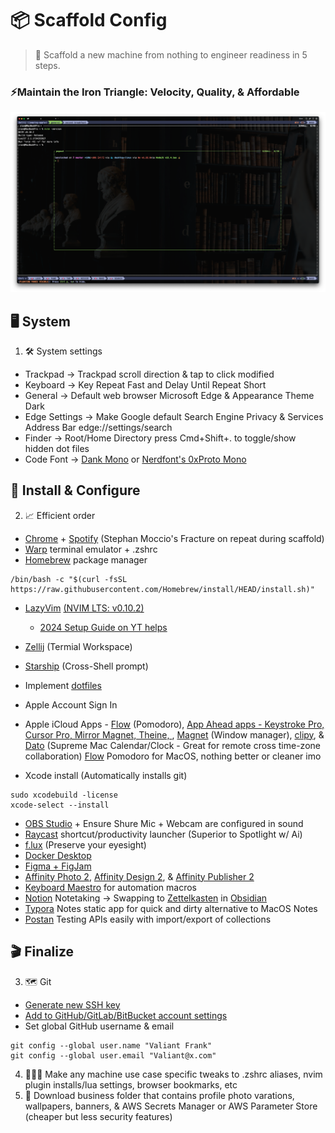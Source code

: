 # 📦 Scaffold Config

 > 🚀 Scaffold a new machine from nothing to engineer readiness in 5 steps.

### ⚡Maintain the Iron Triangle: Velocity, Quality, & Affordable

<img src="./assets/Setup.png" alt="Dublin Ireland Classical Library of Trinity College rows of ancient books with ceramic sculpture busts posted at the end cap of each isle. Dark, ancient, and magnificient."/>

## 🖥️ System

1. 🛠️ System settings

- Trackpad -> Trackpad scroll direction & tap to click modified
- Keyboard -> Key Repeat Fast and Delay Until Repeat Short
- General -> Default web browser Microsoft Edge & Appearance Theme Dark
- Edge Settings -> Make Google default Search Engine Privacy & Services Address Bar edge://settings/search
- Finder -> Root/Home Directory press Cmd+Shift+. to toggle/show hidden dot files
- Code Font -> [Dank Mono](dank.sh) or [Nerdfont's 0xProto Mono](https://www.nerdfonts.com/font-downloads)

## 💾 Install & Configure

2. 📈 Efficient order

- [Chrome](https://www.google.com/chrome/) + [Spotify](https://www.google.com/chrome/) (Stephan Moccio's Fracture on repeat during scaffold)
- [Warp](https://www.warp.dev/) terminal emulator + .zshrc
- [Homebrew](https://brew.sh/) package manager

```
/bin/bash -c "$(curl -fsSL https://raw.githubusercontent.com/Homebrew/install/HEAD/install.sh)"
```

- [LazyVim](https://www.lazyvim.org/) [(NVIM LTS: v0.10.2)](https://neovim.io/)
  - [2024 Setup Guide on YT helps](https://www.youtube.com/watch?v=6pAG3BHurdM)
- [Zellij](https://zellij.dev/) (Termial Workspace)
- [Starship](https://starship.rs/) (Cross-Shell prompt)
- Implement [dotfiles](https://github.com/frankfulness/dotfiles)
- Apple Account Sign In
- Apple iCloud Apps - [Flow](https://www.flow.app/blog/the-pomodoro-technique) (Pomodoro), [App Ahead apps - Keystroke Pro, Cursor Pro, Mirror Magnet, Theine, ](https://appahead.studio/apps/), [Magnet](https://appahead.studio/apps/cursor-pro/) (Window manager), [clipy](https://github.com/Clipy/Clipy), & [Dato](https://sindresorhus.com/dato) (Supreme Mac Calendar/Clock - Great for remote cross time-zone collaboration) [Flow](https://apps.apple.com/us/app/flow-focus-pomodoro-timer/id1423210932) Pomodoro for MacOS, nothing better or cleaner imo

- Xcode install (Automatically installs git)

```
sudo xcodebuild -license
xcode-select --install
```

- [OBS Studio](https://obsproject.com/download) + Ensure Shure Mic + Webcam are configured in sound
- [Raycast](https://www.raycast.com/) shortcut/productivity launcher (Superior to Spotlight w/ Ai)
- [f.lux](https://justgetflux.com/) (Preserve your eyesight)
- [Docker Desktop](https://docs.docker.com/desktop/setup/install/mac-install/)
- [Figma + FigJam](https://www.figma.com/downloa-ds/)
- [Affinity Photo 2](https://affinity.serif.com/en-us/photo/?srsltid=AfmBOorVeM-YZCqwdVr96g28zwoeVj9EO10ZVqoKRPOYG5pOnH7LhPDQ), [Affinity Design 2](https://affinity.serif.com/en-us/designer/), & [Affinity Publisher 2](https://affinity.serif.com/en-us/publisher/)
- [Keyboard Maestro](https://www.keyboardmaestro.com/main/) for automation macros
- [Notion](https://www.notion.com/desktop) Notetaking -> Swapping to [Zettelkasten](https://obsidian.rocks/getting-started-with-zettelkasten-in-obsidian/) in [Obsidian](https://obsidian.rocks/)
- [Typora](https://typora.io/) Notes static app for quick and dirty alternative to MacOS Notes
- [Postan](https://www.postman.com/downloads/) Testing APIs easily with import/export of collections

## 🎬 Finalize

3. 🗺️ Git

- [Generate new SSH key](https://docs.github.com/en/authentication/connecting-to-github-with-ssh/generating-a-new-ssh-key-and-adding-it-to-the-ssh-agent)
- [Add to GitHub/GitLab/BitBucket account settings](https://docs.github.com/en/authentication/connecting-to-github-with-ssh/adding-a-new-ssh-key-to-your-github-account)
- Set global GitHub username & email

```
git config --global user.name "Valiant Frank"
git config --global user.email "Valiant@x.com"
```

4. 🧑🏻‍🚀 Make any machine use case specific tweaks to .zshrc aliases, nvim plugin installs/lua settings, browser bookmarks, etc
5. 🎩 Download business folder that contains profile photo varations, wallpapers, banners, & AWS Secrets Manager or AWS Parameter Store (cheaper but less security features)
